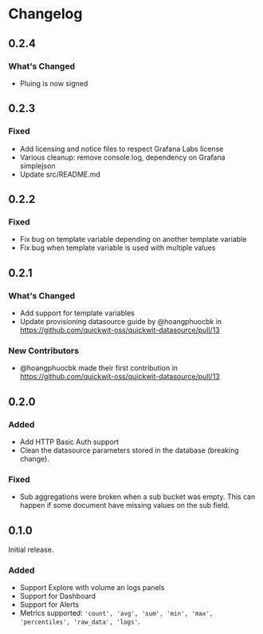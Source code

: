 # Changelog

## 0.2.4

### What's Changed

- Pluing is now signed

## 0.2.3

### Fixed

- Add licensing and notice files to respect Grafana Labs license
- Various cleanup: remove console.log, dependency on Grafana simplejson
- Update src/README.md

## 0.2.2

### Fixed

- Fix bug on template variable depending on another template variable
- Fix bug when template variable is used with multiple values

## 0.2.1

### What's Changed
* Add support for template variables
* Update provisioning datasource guide by @hoangphuocbk in https://github.com/quickwit-oss/quickwit-datasource/pull/13

### New Contributors
* @hoangphuocbk made their first contribution in https://github.com/quickwit-oss/quickwit-datasource/pull/13

## 0.2.0

### Added
- Add HTTP Basic Auth support
- Clean the datasource parameters stored in the database (breaking change).

### Fixed
- Sub aggregations were broken when a sub bucket was empty. This can happen if some document have missing values on the sub field.

## 0.1.0

Initial release.

### Added

- Support Explore with volume an logs panels
- Support for Dashboard
- Support for Alerts
- Metrics supported: `'count', 'avg', 'sum', 'min', 'max', 'percentiles', 'raw_data', 'logs'`.
